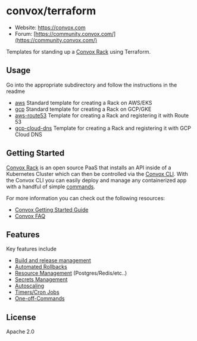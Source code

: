 # convox/terraform

- Website: https://convox.com
- Forum: [https://community.convox.com/](https://community.convox.com/)

Templates for standing up a [Convox Rack](https://github.com/convox/convox) using Terraform.

## Usage

Go into the appropriate subdirectory and follow the instructions in the readme

* [aws](/aws) Standard template for creating a Rack on AWS/EKS
* [gcp](/gcp) Standard template for creating a Rack on GCP/GKE
* [aws-route53](/aws-route53) Template for creating a Rack and registering it with Route 53
* [gcp-cloud-dns](/gcp-cloud-dns) Template for creating a Rack and registering it with GCP Cloud DNS

## Getting Started
[Convox Rack](https://github.com/convox/convox) is an open source PaaS that installs an API inside of a Kubernetes Cluster which can then be controlled via the [Convox CLI](https://docs.convox.com/introduction/installation). With the Convox CLI you can easily deploy and manage any containerized app with a handful of simple [commands](https://docs.convox.com/reference/cli-commands).

For more information you can check out the following resources:

- [Convox Getting Started Guide](https://docs.convox.com/introduction/getting-started)
- [Convox FAQ](https://docs.convox.com/introduction/faq)


## Features

Key features include

* [Build and release management](https://docs.convox.com/deployment/builds)
* [Automated Rollbacks](https://docs.convox.com/deployment/rolling-back)
* [Resource Management](https://docs.convox.com/use-cases/resources) \(Postgres/Redis/etc..\)
* [Secrets Management](https://docs.convox.com/application/environment)
* [Autoscaling](https://docs.convox.com/deployment/scaling)
* [Timers/Cron Jobs](https://docs.convox.com/application/timers)
* [One-off-Commands](https://docs.convox.com/management/one-off-commands)

## License

Apache 2.0



